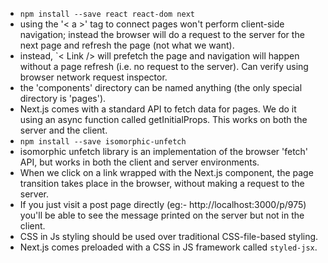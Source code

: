 - `npm install --save react react-dom next`
- using the '< a >' tag to connect pages won't perform client-side navigation; instead the browser will do a request to the server for the next page and refresh the page (not what we want).
- instead, `< Link /> will prefetch the page and navigation will happen without a page refresh (i.e. no request to the server). Can verify using browser network request inspector.
- the 'components' directory can be named anything (the only special directory is 'pages').
- Next.js comes with a standard API to fetch data for pages. We do it using an async function called getInitialProps. This works on both the server and the client.
- `npm install --save isomorphic-unfetch`
- isomorphic unfetch library is an implementation of the browser 'fetch' API, but works in both the client and server environments.
- When we click on a link wrapped with the Next.js <Link> component, the page transition takes place in the browser, without making a request to the server.
- If you just visit a post page directly (eg:- http://localhost:3000/p/975) you'll be able to see the message printed on the server but not in the client.
- CSS in Js styling should be used over traditional CSS-file-based styling.
- Next.js comes preloaded with a CSS in JS framework called `styled-jsx`.
